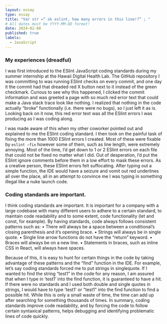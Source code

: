 ```yaml
---
layout: essay
type: essay
title: "Var str =“ ok eslint, how many errors in this line!?” ; "
# All dates must be YYYY-MM-DD format!
date: 2024-02-08
published: true
labels:
  - JavaScript
---
```


### My experiences (dreadful)
I was first introduced to the ESlint JavaScript coding standards during my summer internship at the Hawaii Digital Health Lab. The GitHub repository I was committing to was running ESlint checks on every commit, and one day it the commit had that dreaded red X button next to it instead of the green checkmark. Curious to see why this happened, I clicked the commit information and was greeted a page with so much red error text that could make a Java stack trace look like nothing. I realized that nothing in the code actually “broke” functionally (i.e. there were no bugs), so I just left it as is. Looking back on it now, this red error text was all the ESlint errors I was producing as I was coding along.

I was made aware of this when my other coworker pointed out and explained to me the ESlint coding standard. I then took on the painful task of fixing the more than 1000 ESlint errors I created. Most of these were fixable by `eslint –fix` however some of them, such as line length, were extremely annoying. Most of the time, I’d get down to 1 or 2 ESlint errors on each file that could not be fixed no matter what I did. Out of desperation, I’d put the ESlint ignore comments before them in a low effort to mask these errors. As a creative person, these ESlint errors felt suffocating. After typing out a simple function, the IDE would have a seizure and vomit out red underlines all over the place, all in an attempt to convince me I was typing in something illegal like a nuke launch code. 

### Coding standards are important.

I think coding standards are important. It is important for a company with a large codebase with many different users to adhere to a certain standard, to maintain code readability and to some extent, code functionality (let and const, for example). By having standards, code always follows consistent patterns such as:
•	There will always be a space between a conditional’s closing parenthesis and it’s opening brace. 
•	Strings will always be in single quote.
•	Single line arrow functions do not have the “return” keyword.
•	Braces will always be on a new line.
•	Statements in braces, such as inline CSS in React, will always have spaces.

Because of this, it is easy to hunt for certain things in the code by taking advantage of these patterns and the “find” function in the IDE. For example, let’s say coding standards forced me to put strings in singlequote. If I wanted to find the string “test1” in the code for any reason, I am assured that when I type in ‘test1’ into the find function, it is guaranteed to have a hit. If there were no standards and I used both double and single quotes in strings, I would have to type 'test1' or "test1" into the find function to find a possible hit. While this is only a small waste of time, the time can add up after searching for something thousands of times. In summary, coding standards improve code readability, and by forcing the code to follow certain syntaxical patterns, helps debugging and identifying problematic lines of code quickly.

